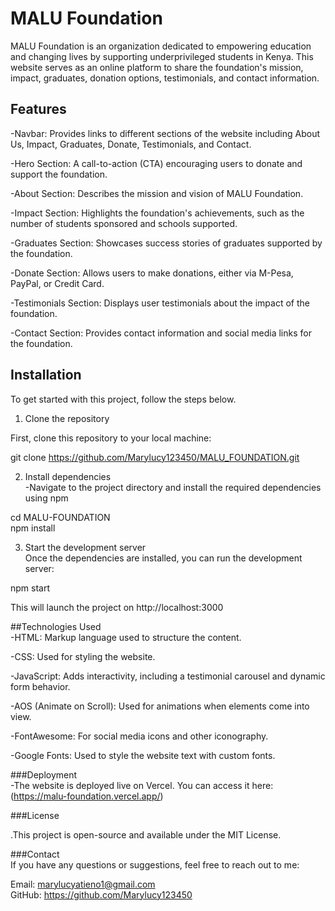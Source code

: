 # MALU Foundation

MALU Foundation is an organization dedicated to empowering education and changing lives by supporting underprivileged students in Kenya. This website serves as an online platform to share the foundation's mission, impact, graduates, donation options, testimonials, and contact information.<br>

## Features

-Navbar: Provides links to different sections of the website including About Us, Impact, Graduates, Donate, Testimonials, and Contact.<br>

-Hero Section: A call-to-action (CTA) encouraging users to donate and support the foundation.<br>

-About Section: Describes the mission and vision of MALU Foundation.<br>

-Impact Section: Highlights the foundation's achievements, such as the number of students sponsored and schools supported.<br>

-Graduates Section: Showcases success stories of graduates supported by the foundation.<br>

-Donate Section: Allows users to make donations, either via M-Pesa, PayPal, or Credit Card.<br>

-Testimonials Section: Displays user testimonials about the impact of the foundation.<br>

-Contact Section: Provides contact information and social media links for the foundation.<br>




## Installation

To get started with this project, follow the steps below.<br>

 1. Clone the repository


First, clone this repository to your local machine:<br>


git clone https://github.com/Marylucy123450/MALU_FOUNDATION.git<br>


2. Install dependencies<br>
-Navigate to the project directory and install the required dependencies using npm <br>

  cd MALU-FOUNDATION<br>
  npm install<br>

3. Start the development server<br>
Once the dependencies are installed, you can run the development server:<br>


  npm start<br>


This will launch the project on http://localhost:3000 <br>


##Technologies Used<br>
-HTML: Markup language used to structure the content.<br>

-CSS: Used for styling the website.<br>

-JavaScript: Adds interactivity, including a testimonial carousel and dynamic form behavior.<br>

-AOS (Animate on Scroll): Used for animations when elements come into view.<br>

-FontAwesome: For social media icons and other iconography.<br>

-Google Fonts: Used to style the website text with custom fonts.<br>


###Deployment<br>
-The website is deployed live on Vercel. You can access it here:<br>
(https://malu-foundation.vercel.app/)<br>


###License<br>


.This project is open-source and available under the MIT License.<br>



###Contact<br>
If you have any questions or suggestions, feel free to reach out to me:<br>

Email: marylucyatieno1@gmail.com<br>
GitHub: https://github.com/Marylucy123450<br>